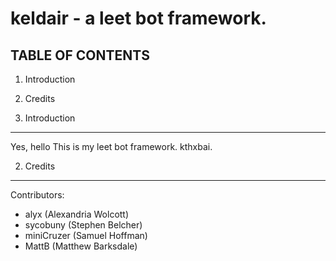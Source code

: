 keldair - a leet bot framework.
===============================

TABLE OF CONTENTS
-----------------
   1. Introduction
   2. Credits

1. Introduction
----------------
Yes, hello
This is my leet bot framework.
kthxbai.

2. Credits
-----------
Contributors:
- alyx (Alexandria Wolcott)
- sycobuny (Stephen Belcher)
- miniCruzer (Samuel Hoffman)
- MattB (Matthew Barksdale)
